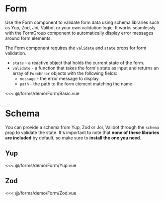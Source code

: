 <script setup>
import Basic from './demo/Form/Basic.vue';
import Yup from './demo/Form/Yup.vue';
import Zod from './demo/Form/Zod.vue';
</script>

# Form

Use the Form component to validate form data using schema libraries such as Yup, Zod, Joi, Valibot or your own
validation logic. It works seamlessly with the FormGroup component to automatically display error messages around form
elements.

The Form component requires the `validate` and `state` props for form validation.

- `state` - a reactive object that holds the current state of the form.
- `validate` - a function that takes the form's state as input and returns an array of `FormError` objects with the
  following fields:
    - `message` - the error message to display.
    - `path` - the path to the form element matching the name.

<DemoContainer>
  <Basic/>
</DemoContainer>

<<< @/forms/demo/Form/Basic.vue

# Schema

You can provide a schema from Yup, Zod or Joi, Valibot through the `schema` prop to validate the state. It's important to
note that **none of these libraries are included** by default, so make sure to **install the one you need**.

## Yup

<DemoContainer>
  <Yup/>
</DemoContainer>

<<< @/forms/demo/Form/Yup.vue

## Zod

<DemoContainer>
  <Zod/>
</DemoContainer>

<<< @/forms/demo/Form/Zod.vue